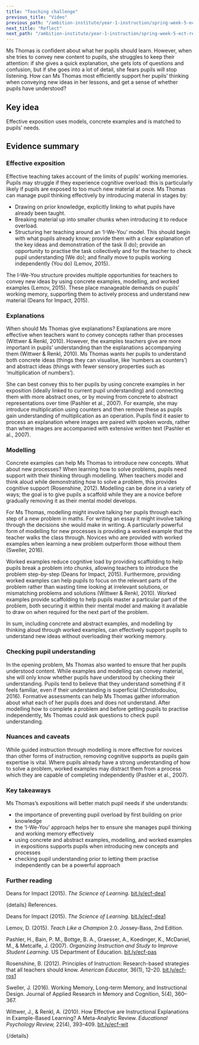 ```yaml
---
title: "Teaching challenge"
previous_title: "Video"
previous_path: "/ambition-institute/year-1-instruction/spring-week-5-ect-video"
next_title: "Reflect"
next_path: "/ambition-institute/year-1-instruction/spring-week-5-ect-reflect"
---
```


Ms Thomas is confident about what her pupils should learn. However, when she tries to convey new content to pupils, she struggles to keep their attention: if she gives a quick explanation, she gets lots of questions and confusion, but if she goes into a lot of detail, she fears pupils will stop listening. How can Ms Thomas most efficiently support her pupils’ thinking when conveying new ideas in her lessons, and get a sense of whether pupils have understood?

## Key idea

Effective exposition uses models, concrete examples and is matched to pupils’ needs.

## Evidence summary

### Effective exposition

Effective teaching takes account of the limits of pupils’ working memories. Pupils may struggle if they experience cognitive overload: this is particularly likely if pupils are exposed to too much new material at once. Ms Thomas can manage pupil thinking effectively by introducing material in stages by:

- Drawing on prior knowledge, explicitly linking to what pupils have already been taught.
- Breaking material up into smaller chunks when introducing it to reduce overload.
- Structuring her teaching around an ‘I-We-You’ model. This should begin with what pupils already know; provide them with a clear explanation of the key ideas and demonstration of the task (I do); provide an opportunity to practise the task collectively and for the teacher to check pupil understanding (We do); and finally move to pupils working independently (You do) (Lemov, 2015).

The I-We-You structure provides multiple opportunities for teachers to convey new ideas by using concrete examples, modelling, and worked examples (Lemov, 2015). These place manageable demands on pupils’ working memory, supporting them to actively process and understand new material (Deans for Impact, 2015).

### Explanations

When should Ms Thomas give explanations? Explanations are more effective when teachers want to convey concepts rather than processes (Wittwer & Renkl, 2010). However, the examples teachers give are more important in pupils’ understanding than the explanations accompanying them (Wittwer & Renkl, 2010). Ms Thomas wants her pupils to understand both concrete ideas (things they can visualise, like ‘numbers as counters’) and abstract ideas (things with fewer sensory properties such as ‘multiplication of numbers’).

She can best convey this to her pupils by using concrete examples in her exposition (ideally linked to current pupil understanding) and connecting them with more abstract ones, or by moving from concrete to abstract representations over time (Pashler et al., 2007). For example, she may introduce multiplication using counters and then remove these as pupils gain understanding of multiplication as an operation. Pupils find it easier to process an explanation where images are paired with spoken words, rather than where images are accompanied with extensive written text (Pashler et al., 2007).

### Modelling

Concrete examples can help Ms Thomas to introduce new concepts. What about new processes? When learning how to solve problems, pupils need support with their thinking through modelling. When teachers model and think aloud while demonstrating how to solve a problem, this provides cognitive support (Rosenshine, 2012). Modelling can be done in a variety of ways; the goal is to give pupils a scaffold while they are a novice before gradually removing it as their mental model develops.

For Ms Thomas, modelling might involve talking her pupils through each step of a new problem in maths. For writing an essay it might involve talking through the decisions she would make in writing. A particularly powerful form of modelling for new processes is providing a worked example that the teacher walks the class through. Novices who are provided with worked examples when learning a new problem outperform those without them (Sweller, 2016).

Worked examples reduce cognitive load by providing scaffolding to help pupils break a problem into chunks, allowing teachers to introduce the problem step-by-step (Deans for Impact, 2015). Furthermore, providing worked examples can help pupils to focus on the relevant parts of the problem rather than wasting time looking at irrelevant solutions, or mismatching problems and solutions (Wittwer & Renkl, 2010). Worked examples provide scaffolding to help pupils master a particular part of the problem, both securing it within their mental model and making it available to draw on when required for the next part of the problem.

In sum, including concrete and abstract examples, and modelling by thinking aloud through worked examples, can effectively support pupils to understand new ideas without overloading their working memory.

### Checking pupil understanding

In the opening problem, Ms Thomas also wanted to ensure that her pupils understood content. While examples and modelling can convey material, she will only know whether pupils have understood by checking their understanding. Pupils tend to believe that they understand something if it feels familiar, even if their understanding is superficial (Christodoulou, 2016). Formative assessments can help Ms Thomas gather information about what each of her pupils does and does not understand. After modelling how to complete a problem and before getting pupils to practise independently, Ms Thomas could ask questions to check pupil understanding.

### Nuances and caveats

While guided instruction through modelling is more effective for novices than other forms of instruction, removing cognitive supports as pupils gain expertise is vital. Where pupils already have a strong understanding of how to solve a problem, worked examples may distract them from a process which they are capable of completing independently (Pashler et al., 2007).

### Key takeaways

Ms Thomas’s expositions will better match pupil needs if she understands:

- the importance of preventing pupil overload by first building on prior knowledge
- the ‘I-We-You’ approach helps her to ensure she manages pupil thinking and working memory effectively
- using concrete and abstract examples, modelling, and worked examples in expositions supports pupils when introducing new concepts and processes
- checking pupil understanding prior to letting them practise independently can be a powerful approach

### Further reading

Deans for Impact (2015). _The Science of Learning._ [bit.ly/ecf-dea1](http://bit.ly/ecf-dea1)

{details}
References.

Deans for Impact (2015). _The Science of Learning._ <a href="http://bit.ly/ecf-dea1" target="_blank" rel="noopener">bit.ly/ecf-dea1</a>

Lemov, D. (2015). _Teach Like a Champion_ 2.0. Jossey-Bass, 2nd Edition.

Pashler, H., Bain, P. M., Bottge, B. A., Graesser, A., Koedinger, K., McDaniel, M., &amp; Metcalfe, J. (2007). _Organizing Instruction and Study to Improve Student Learning._ US Department of Education. <a href="http://bit.ly/ecf-pas" target="_blank" rel="noopener">bit.ly/ecf-pas</a>

Rosenshine, B. (2012). Principles of Instruction: Research-based strategies that all teachers should know. _American Educator,_ 36(1), 12–20. <a href="http://bit.ly/ecf-ros1." target="_blank" rel="noopener">bit.ly/ecf-ros1</a>

Sweller, J. (2016). Working Memory, Long-term Memory, and Instructional Design. Journal of Applied Research in Memory and Cognition, 5(4), 360–367.

Wittwer, J., &amp; Renkl, A. (2010). How Effective are Instructional Explanations in Example-Based Learning? A Meta-Analytic Review. _Educational Psychology Review,_ 22(4), 393–409. <a href="http://bit.ly/ecf-wit." target="_blank" rel="noopener">bit.ly/ecf-wit</a>

{/details}
